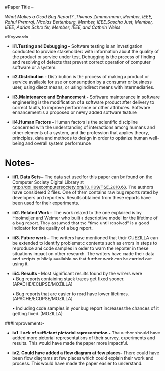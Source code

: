 #Paper Title – 

*What Makes a Good Bug Report? ,Thomas Zimmermann, Member, IEEE, Rahul Premraj, Nicolas Bettenburg, Member, IEEE,Sascha Just, Member, IEEE, Adrian Schro ̈ter, Member, IEEE, and Cathrin Weiss*

#Keywords - 

* **ii1.Testing and Debugging -**
 Software testing is an investigation conducted to provide stakeholders with information about the quality of the product or service under test. Debugging is the process of finding and resolving of defects that prevent correct operation of computer software or a system.
 
* **ii2.Distribution -**
 Distribution is the process of making a product or service available for use or consumption by a consumer or business user, using direct means, or using indirect means with intermediaries.

* **ii3.Maintenance and Enhancement -**
 Software maintenance in software engineering is the modification of a software product after delivery to correct faults, to improve performance or other attributes. Software enhancement is a proposed or newly added software feature

* **ii4.Human Factors -**
 Human factors is the scientific discipline concerned with the understanding of interactions among humans and other elements of a system, and the profession that applies theory, principles, data and methods to design in order to optimize human well-being and overall system performance

# Notes-  

* **iii1. Data Sets –**
The data set used for this paper can be found on the Computer Society Digital Library at http://doi.ieeecomputersociety.org/10.1109/TSE.2010.63. The authors have considered 2 files. One of them contains raw bug reports rated by developers and reporters. Results obtained from these reports have been used for their experiments. 

* **iii2. Related Work –**
The work related to the one explained is by Hooimeijer and Weimer who built a descriptive model for the lifetime of a bug report. They assumed that the “time until resolved” is a good indicator for the quality of a bug report. 

* **iii3. Future work –** 
 The writers have mentioned that their CUEZILLA can be extended to identify problematic contents such as errors in steps to reproduce and code samples in order to warn the reporter in these situations impact on other research. The writers have made their data and scripts publicly available so that further work can be carried out using it.

* **iii4. Results –**
 Most significant results found by the writers were  
    •	Bug reports containing stack traces get fixed sooner.
(APACHE/ECLIPSE/MOZILLA)

    •	Bug reports that are easier to read have lower
lifetimes. (APACHE/ECLIPSE/MOZILLA)

    •	Including code samples in your bug report increases
the chances of it getting fixed. (MOZILLA)

###Improvements-

* **iv1. Lack of sufficient pictorial representation -**
 The author should have added more pictorial representations of their survey, experiments and results. This would have made the paper more impactful.

* **iv2. Could have added a flow diagram at few places-**
 There could have been flow diagrams at few places which could explain their work and process. This would have made the paper easier to understand.


